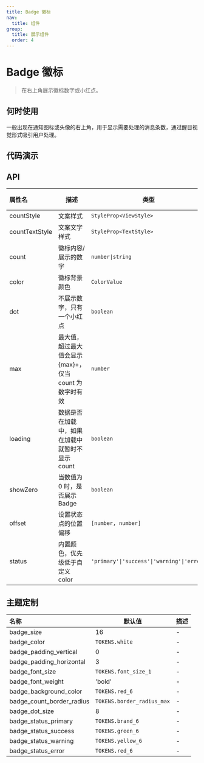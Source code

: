 ```yaml
---
title: Badge 徽标
nav:
  title: 组件
group:
  title: 展示组件
  order: 4
---
```


# Badge 徽标

> 在右上角展示徽标数字或小红点。

## 何时使用

一般出现在通知图标或头像的右上角，用于显示需要处理的消息条数，通过醒目视觉形式吸引用户处理。

## 代码演示

<code src="./__fixtures__/base.tsx"></code>

<code src="./__fixtures__/status.tsx"></code>

## API

| 属性名         | 描述                                                     | 类型                                       | 默认值                   | 版本 |
| :------------- | -------------------------------------------------------- | ------------------------------------------ | ------------------------ | ---- |
| countStyle     | 文案样式                                                 | `StyleProp<ViewStyle>`                     | -                        | -    |
| countTextStyle | 文案文字样式                                             | `StyleProp<TextStyle>`                     | -                        | -    |
| count          | 徽标内容/展示的数字                                      | `number\|string`                           | -                        | -    |
| color          | 徽标背景颜色                                             | `ColorValue`                               | `badge_background_color` | -    |
| dot            | 不展示数字，只有一个小红点                               | `boolean`                                  | `false`                  | -    |
| max            | 最大值，超过最大值会显示 {max}+，仅当 count 为数字时有效 | `number`                                   | -                        | -    |
| loading        | 数据是否在加载中，如果在加载中就暂时不显示 count         | `boolean`                                  | `false`                  | -    |
| showZero       | 当数值为 0 时，是否展示 Badge                            | `boolean`                                  | `false`                  | -    |
| offset         | 设置状态点的位置偏移                                     | `[number, number]`                         | -                        | -    |
| status         | 内置颜色，优先级低于自定义 color                         | `'primary'\|'success'\|'warning'\|'error'` | -                        | -    |

## 主题定制

| 名称                      | 默认值                     | 描述 |
| :------------------------ | -------------------------- | ---- |
| badge_size                | 16                         | -    |
| badge_color               | `TOKENS.white`             | -    |
| badge_padding_vertical    | 0                          | -    |
| badge_padding_horizontal  | 3                          | -    |
| badge_font_size           | `TOKENS.font_size_1`       | -    |
| badge_font_weight         | 'bold'                     | -    |
| badge_background_color    | `TOKENS.red_6`             | -    |
| badge_count_border_radius | `TOKENS.border_radius_max` | -    |
| badge_dot_size            | 8                          | -    |
| badge_status_primary      | `TOKENS.brand_6`           | -    |
| badge_status_success      | `TOKENS.green_6`           | -    |
| badge_status_warning      | `TOKENS.yellow_6`          | -    |
| badge_status_error        | `TOKENS.red_6`             | -    |
